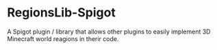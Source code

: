 # RegionsLib-Spigot
A Spigot plugin / library that allows other plugins to easily implement 3D Minecraft world reagions in therir code.

